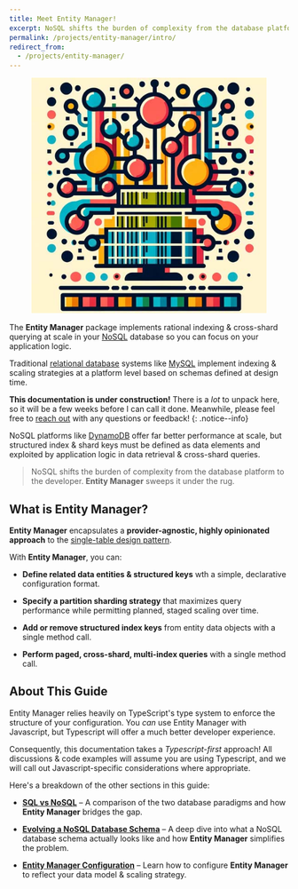 ```yaml
---
title: Meet Entity Manager!
excerpt: NoSQL shifts the burden of complexity from the database platform to the developer. **Entity Manager** sweeps it under the rug!
permalink: /projects/entity-manager/intro/
redirect_from:
  - /projects/entity-manager/
---
```


<figure class="align-left drop-image">
    <img src="/assets/collections/entity-manager/entity-manager-square.jpg">
</figure>

The **Entity Manager** package implements rational indexing & cross-shard querying at scale in your [NoSQL](https://en.wikipedia.org/wiki/NoSQL) database so you can focus on your application logic.

Traditional [relational database](https://en.wikipedia.org/wiki/Relational_database) systems like [MySQL](https://www.mysql.com/) implement indexing & scaling strategies at a platform level based on schemas defined at design time.

**This documentation is under construction!** There is a _lot_ to unpack here, so it will be a few weeks before I can call it done. Meanwhile, please feel free to [reach out](https://github.com/karmaniverous/entity-manager/discussions) with any questions or feedback!
{: .notice--info}

NoSQL platforms like [DynamoDB](https://aws.amazon.com/dynamodb/) offer far better performance at scale, but structured index & shard keys must be defined as data elements and exploited by application logic in data retrieval & cross-shard queries.

> NoSQL shifts the burden of complexity from the database platform to the developer. **Entity Manager** sweeps it under the rug.

## What is Entity Manager?

**Entity Manager** encapsulates a **provider-agnostic, highly opinionated approach** to the [single-table design pattern](https://aws.amazon.com/blogs/compute/creating-a-single-table-design-with-amazon-dynamodb/).

With **Entity Manager**, you can:

- **Define related data entities & structured keys** wth a simple, declarative configuration format.

- **Specify a partition sharding strategy** that maximizes query performance while permitting planned, staged scaling over time.

- **Add or remove structured index keys** from entity data objects with a single method call.

- **Perform paged, cross-shard, multi-index queries** with a single method call.

## About This Guide

Entity Manager relies heavily on TypeScript's type system to enforce the structure of your configuration. You _can_ use Entity Manager with Javascript, but Typescript will offer a much better developer experience.

Consequently, this documentation takes a _Typescript-first_ approach! All discussions & code examples will assume you are using Typescript, and we will call out Javascript-specific considerations where appropriate.

Here's a breakdown of the other sections in this guide:

- [**SQL vs NoSQL**](/projects/entity-manager/sql-vs-nosql/) – A comparison of the two database paradigms and how **Entity Manager** bridges the gap.

- [**Evolving a NoSQL Database Schema**](/projects/entity-manager/evolving-a-nosql-db-schema/) – A deep dive into what a NoSQL database schema actually looks like and how **Entity Manager** simplifies the problem.

- [**Entity Manager Configuration**](/projects/entity-manager/configuration/) – Learn how to configure **Entity Manager** to reflect your data model & scaling strategy.
